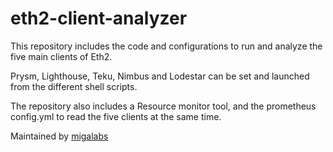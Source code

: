 # eth2-client-analyzer
This repository includes the code and configurations to run and analyze the five main clients of Eth2.

Prysm, Lighthouse, Teku, Nimbus and Lodestar can be set and launched from the different shell scripts. 

The repository also includes a Resource monitor tool, and the prometheus config.yml to read the five clients at the same time.

Maintained by [migalabs](http://migalabs.es)
